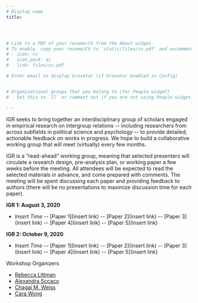 ```yaml
---
# Display name
title: 




# Link to a PDF of your resume/CV from the About widget.
# To enable, copy your resume/CV to `static/files/cv.pdf` and uncomment the lines below.
# - icon: cv
#   icon_pack: ai
#   link: files/cv.pdf

# Enter email to display Gravatar (if Gravatar enabled in Config)


# Organizational groups that you belong to (for People widget)
#   Set this to `[]` or comment out if you are not using People widget.

---
```


IGR seeks to bring together an interdisciplinary group of scholars engaged in empirical research on intergroup relations -- including researchers from across subfields in political science and psychology -- to provide detailed, actionable feedback on works in progress. We hope to build a collaborative working group that will meet (virtually) every few months.

IGR is a “read-ahead” working group, meaning that selected presenters will circulate a research design, pre-analysis plan, or working paper a few weeks before the meeting. All attendees will be expected to read the selected materials in advance, and come prepared with comments. The meeting will be spent discussing each paper and providing feedback to authors  (there will be no presentations to maximize discussion time for each paper).

**IGR 1: August 3, 2020**

- *Insert Time*
 -- [Paper 1](insert link)
 -- [Paper 2](insert link)
 -- [Paper 3](insert link)
 -- [Paper 4](insert link)
 -- [Paper 5](insert link)
 
 **IGR 2: October 9, 2020**
 
- *Insert Time*
 -- [Paper 1](insert link)
 -- [Paper 2](insert link)
 -- [Paper 3](insert link)
 -- [Paper 4](insert link)
 -- [Paper 5](insert link)

Workshop Organizers 
 - [Rebecca Littman](http://www.rebeccalittman.com/)
 - [Alexandra Sccaco](https://www.wzb.eu/en/persons/alexandra-scacco)
 - [Chagai M. Weiss](https://www.chagaimweiss.com/)
 - [Cara Wong](http://carawong.org/)

